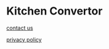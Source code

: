 # Kitchen Convertor

[contact us](https://luowenhui.com/kitchen/contact-us/)

[privacy policy](https://luowenhui.com/kitchen/privacy-policy/)
